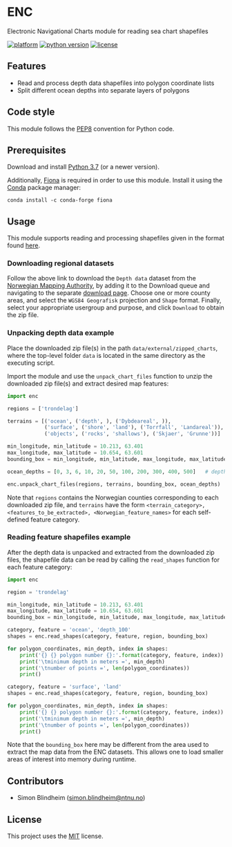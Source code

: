 # ENC
Electronic Navigational Charts module for reading sea chart shapefiles

[![platform](https://img.shields.io/badge/platform-windows%20%7C%20macos%20%7C%20linux-lightgrey)](https://gitlab.stud.idi.ntnu.no/tdt4140-2020/52/-/commits/master)
[![python version](https://img.shields.io/badge/python-3.7-blue)](https://gitlab.stud.idi.ntnu.no/tdt4140-2020/52/-/commits/master)
[![license](https://img.shields.io/badge/license-MIT-green)](https://gitlab.stud.idi.ntnu.no/tdt4140-2020/52/-/commits/master)


## Features

- Read and process depth data shapefiles into polygon coordinate lists
- Split different ocean depths into separate layers of polygons


## Code style
This module follows the [PEP8](https://www.python.org/dev/peps/pep-0008/) convention for Python code.



## Prerequisites

Download and install [Python 3.7](https://www.python.org/downloads/) (or a newer version).

Additionally, [Fiona](https://github.com/Toblerity/Fiona) is required in order to use this module. Install it using the [Conda](https://docs.conda.io/en/latest/) package manager:

```
conda install -c conda-forge fiona
```

## Usage
This module supports reading and processing shapefiles given in the format found [here](https://kartkatalog.geonorge.no/metadata/2751aacf-5472-4850-a208-3532a51c529a).

### Downloading regional datasets
Follow the above link to download the `Depth data` dataset from the [Norwegian Mapping Authority](https://kartkatalog.geonorge.no/?organization=Norwegian%20Mapping%20Authority), by adding it to the Download queue and navigating to the separate [download page](https://kartkatalog.geonorge.no/nedlasting). Choose one or more county areas, and select the `WGS84 Geografisk` projection and `Shape` format. Finally, select your appropriate usergroup and purpose, and click `Download` to obtain the zip file.

### Unpacking depth data example
Place the downloaded zip file(s) in the path `data/external/zipped_charts`, where the top-level folder `data` is located in the same directory as the executing script.

Import the module and use the `unpack_chart_files` function to unzip the downloaded zip file(s) and extract desired map features:

```python
import enc

regions = ['trondelag']

terrains = [('ocean', ('depth', ), ('Dybdeareal', )), 
            ('surface', ('shore', 'land'), ('Torrfall', 'Landareal')), 
            ('objects', ('rocks', 'shallows'), ('Skjaer', 'Grunne'))]

min_longitude, min_latitude = 10.213, 63.401
max_longitude, max_latitude = 10.654, 63.601
bounding_box = min_longitude, min_latitude, max_longitude, max_latitude

ocean_depths = [0, 3, 6, 10, 20, 50, 100, 200, 300, 400, 500]   # depth bins in meters

enc.unpack_chart_files(regions, terrains, bounding_box, ocean_depths)
```

Note that `regions` contains the Norwegian counties corresponding to each downloaded zip file, and `terrains` have the form `<terrain_category>, <features_to_be_extracted>, <Norwegian_feature_names>` for each self-defined feature category.

### Reading feature shapefiles example

After the depth data is unpacked and extracted from the downloaded zip files, the shapefile data can be read by calling the `read_shapes` function for each feature category:

```python
import enc

region = 'trondelag'

min_longitude, min_latitude = 10.213, 63.401
max_longitude, max_latitude = 10.654, 63.601
bounding_box = min_longitude, min_latitude, max_longitude, max_latitude

category, feature = 'ocean', 'depth_100'
shapes = enc.read_shapes(category, feature, region, bounding_box)

for polygon_coordinates, min_depth, index in shapes:
    print('{} {} polygon number {}:'.format(category, feature, index))
    print('\tminimum depth in meters =', min_depth)
    print('\tnumber of points =', len(polygon_coordinates))
    print()

category, feature = 'surface', 'land'
shapes = enc.read_shapes(category, feature, region, bounding_box)

for polygon_coordinates, min_depth, index in shapes:
    print('{} {} polygon number {}:'.format(category, feature, index))
    print('\tminimum depth in meters =', min_depth)
    print('\tnumber of points =', len(polygon_coordinates))
    print()
```

Note that the `bounding_box` here may be different from the area used to extract the map data from the ENC datasets. This allows one to load smaller areas of interest into memory during runtime.

## Contributors

- Simon Blindheim ([simon.blindheim@ntnu.no](mailto:simon.blindheim@ntnu.no))


## License

This project uses the [MIT](https://choosealicense.com/licenses/mit/) license.